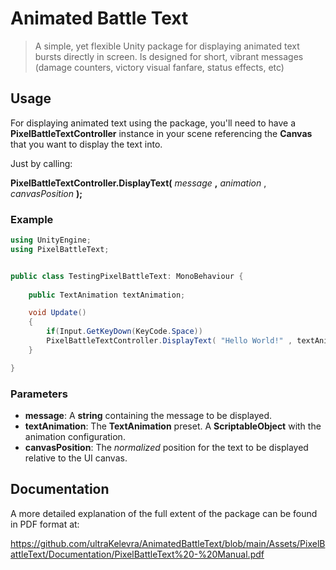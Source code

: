 # Animated Battle Text

> A simple, yet flexible Unity package for displaying animated text bursts directly in screen.
> Is designed for short, vibrant messages (damage counters, victory visual fanfare, status effects, etc)

## Usage

For displaying animated text using the package, you'll need to have a **PixelBattleTextController** instance in your scene referencing the **Canvas** that you want to display the text into.

Just by calling:

**PixelBattleTextController.DisplayText(** *message* **,** *animation* , *canvasPosition* **);**

### Example

```c#
using UnityEngine;
using PixelBattleText;


public class TestingPixelBattleText: MonoBehaviour {
    
    public TextAnimation textAnimation;

    void Update()
    {
        if(Input.GetKeyDown(KeyCode.Space))
        PixelBattleTextController.DisplayText( "Hello World!" , textAnimation , Vector3.one * 0.5f);
    }

}
```

### Parameters
* **message**: A **string** containing the message to be displayed.
* **textAnimation**: The **TextAnimation** preset. A **ScriptableObject** with the animation configuration.
* **canvasPosition**: The *normalized* position for the text to be displayed relative to the UI canvas.

## Documentation
A more detailed explanation of the full extent of the package can be found in PDF format at:

https://github.com/ultraKelevra/AnimatedBattleText/blob/main/Assets/PixelBattleText/Documentation/PixelBattleText%20-%20Manual.pdf
